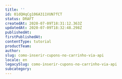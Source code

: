 ```yaml
---
title: ''
id: 01dQHqCg106A311VUN7fCT
status: DRAFT
createdAt: 2020-07-09T18:31:12.363Z
updatedAt: 2020-07-09T18:32:48.298Z
publishedAt: 
firstPublishedAt: 
contentType: tutorial
productTeam: 
author: 
slug: como-inserir-cupons-no-carrinho-via-api
locale: en
legacySlug: como-inserir-cupons-no-carrinho-via-api
subcategory: 
---
```



